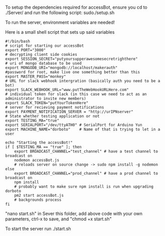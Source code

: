 To setup the dependencies required for accessBot, ensure you cd to ./Server/ and run the following script:
sudo./setup.sh

To run the server, environment variables are needed!

Here is a small shell script that sets up said variables

    #!/bin/bash
    # script for starting our accessBot
    export PORT="3000"
    # decrypting client side cookies
    export SESSION_SECRET="putyoursupperawesomesecretrighthere"
    # uri of mongo database to be used
    export MONGODB_URI="mongodb://localhost/makerauth"
    #password for root, make live one something better than this
    export MASTER_PASS="monkey"
    # URL for slack webhook intergration (basically auth you need to be a bot)
    export SLACK_WEBHOOK_URL="www.putTheWebHookURLHere.com"
    # individual token for slack (in this case we need to act as an administrator to invite new members)
    export SLACK_TOKEN="putYourTokenHere"
    # server for recieving payment notifications
    export PAYMENT_NOTIFICATION_SERVER = "http://urIPNserver"
    # State whether testing application or not
    export TESTING_MA="true"
    export SERIALPORT="/dev/ttyATH0" # SerialPort for Arduino Yun
    export MACHINE_NAME="dorboto"    # Name of that is trying to let in a user

    echo "Starting the accessBot!"
    if [ $TESTING_MA == "true" ]; then
        export BROADCAST_CHANNEL="test_channel" # have a test channel to broadcast on
        nodemon accessBot.js
        # reloads server on source change -> sudo npm install -g nodemon
    else
        export BROADCAST_CHANNEL="prod_channel" # have a prod channel to broadcast on
        npm install
        # probably want to make sure npm install is run when upgrading dorboto
        pm2 start accessBot.js
        # backgrounds process
    fi

"nano start.sh" in Sever this folder, add above code with your own parameters, ctrl-x to save, and "chmod +x start.sh"

To start the server run ./start.sh

